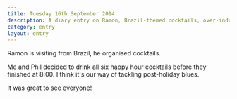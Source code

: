 ```yaml
---
title: Tuesday 16th September 2014
description: A diary entry on Ramon, Brazil-themed cocktails, over-indulging on cocktails, Tuesday cocktails, and cocktails
category: entry
layout: entry
---
```


Ramon is visiting from Brazil, he organised cocktails.

Me and Phil decided to drink all six happy hour cocktails before they finished at 8:00. I think it's our way of tackling post-holiday blues.

It was great to see everyone!
